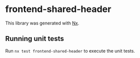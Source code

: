 # frontend-shared-header

This library was generated with [Nx](https://nx.dev).

## Running unit tests

Run `nx test frontend-shared-header` to execute the unit tests.
